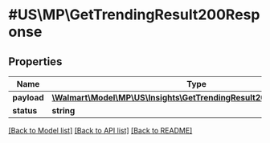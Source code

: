# #US\MP\GetTrendingResult200Response

## Properties

Name | Type | Description | Notes
------------ | ------------- | ------------- | -------------
**payload** | [**\Walmart\Model\MP\US\Insights\GetTrendingResult200ResponsePayload**](GetTrendingResult200ResponsePayload.md) |  | [optional]
**status** | **string** |  | [optional]


[[Back to Model list]](../) [[Back to API list]](../../Api/US/MP) [[Back to README]](../../README.md)
